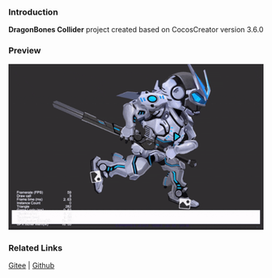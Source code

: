 ### Introduction
**DragonBones Collider** project created based on CocosCreator version 3.6.0

### Preview
![image](../../../gif/202203/2022030403.gif)

### Related Links
[Gitee](https://gitee.com/mirrors_cocos-creator/test-cases-3d/tree/v3.0/assets/cases/dragonbones) | [Github](https://github.com/cocos-creator/test-cases-3d/tree/v3.0/assets/cases/dragonbones)